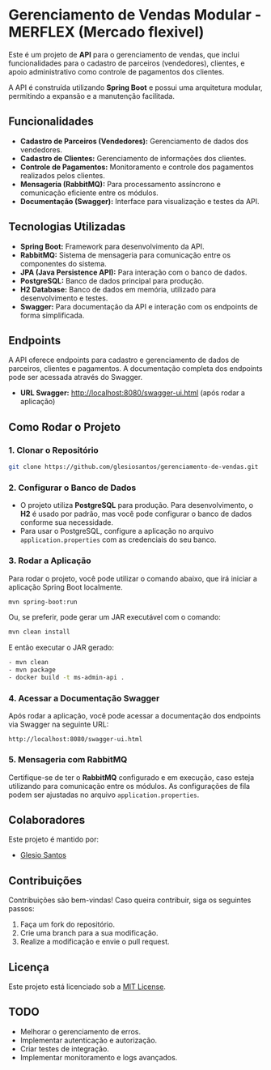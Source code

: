 # Gerenciamento de Vendas Modular - MERFLEX (Mercado flexivel)

Este é um projeto de **API** para o gerenciamento de vendas, que inclui funcionalidades para o cadastro de parceiros (vendedores), clientes, e apoio administrativo como controle de pagamentos dos clientes.

A API é construída utilizando **Spring Boot** e possui uma arquitetura modular, permitindo a expansão e a manutenção facilitada.

## Funcionalidades

- **Cadastro de Parceiros (Vendedores):** Gerenciamento de dados dos vendedores.
- **Cadastro de Clientes:** Gerenciamento de informações dos clientes.
- **Controle de Pagamentos:** Monitoramento e controle dos pagamentos realizados pelos clientes.
- **Mensageria (RabbitMQ):** Para processamento assíncrono e comunicação eficiente entre os módulos.
- **Documentação (Swagger):** Interface para visualização e testes da API.

## Tecnologias Utilizadas

- **Spring Boot:** Framework para desenvolvimento da API.
- **RabbitMQ:** Sistema de mensageria para comunicação entre os componentes do sistema.
- **JPA (Java Persistence API):** Para interação com o banco de dados.
- **PostgreSQL:** Banco de dados principal para produção.
- **H2 Database:** Banco de dados em memória, utilizado para desenvolvimento e testes.
- **Swagger:** Para documentação da API e interação com os endpoints de forma simplificada.

## Endpoints

A API oferece endpoints para cadastro e gerenciamento de dados de parceiros, clientes e pagamentos. A documentação completa dos endpoints pode ser acessada através do Swagger.

- **URL Swagger:** [http://localhost:8080/swagger-ui.html](http://localhost:8080/swagger-ui.html) (após rodar a aplicação)

## Como Rodar o Projeto

### 1. Clonar o Repositório

```bash
git clone https://github.com/glesiosantos/gerenciamento-de-vendas.git
```

### 2. Configurar o Banco de Dados

- O projeto utiliza **PostgreSQL** para produção. Para desenvolvimento, o **H2** é usado por padrão, mas você pode configurar o banco de dados conforme sua necessidade.
- Para usar o PostgreSQL, configure a aplicação no arquivo `application.properties` com as credenciais do seu banco.

### 3. Rodar a Aplicação

Para rodar o projeto, você pode utilizar o comando abaixo, que irá iniciar a aplicação Spring Boot localmente.

```bash
mvn spring-boot:run
```

Ou, se preferir, pode gerar um JAR executável com o comando:

```bash
mvn clean install
```

E então executar o JAR gerado:

```bash
- mvn clean 
- mvn package
- docker build -t ms-admin-api .
```

### 4. Acessar a Documentação Swagger

Após rodar a aplicação, você pode acessar a documentação dos endpoints via Swagger na seguinte URL:

```
http://localhost:8080/swagger-ui.html
```

### 5. Mensageria com RabbitMQ

Certifique-se de ter o **RabbitMQ** configurado e em execução, caso esteja utilizando para comunicação entre os módulos. As configurações de fila podem ser ajustadas no arquivo `application.properties`.

## Colaboradores

Este projeto é mantido por:

- [Glesio Santos](https://github.com/glesiosantos)

## Contribuições

Contribuições são bem-vindas! Caso queira contribuir, siga os seguintes passos:

1. Faça um fork do repositório.
2. Crie uma branch para a sua modificação.
3. Realize a modificação e envie o pull request.

## Licença

Este projeto está licenciado sob a [MIT License]().

## TODO

- Melhorar o gerenciamento de erros.
- Implementar autenticação e autorização.
- Criar testes de integração.
- Implementar monitoramento e logs avançados.
